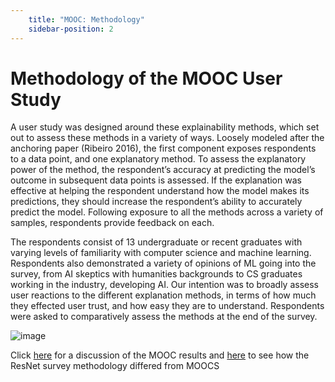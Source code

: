 ```yaml
---
    title: "MOOC: Methodology"
    sidebar-position: 2
---
```


# Methodology of the MOOC User Study
A user study was designed around these explainability methods, which set out to assess these methods in a variety of ways. Loosely modeled after the anchoring paper (Ribeiro 2016), the first component exposes respondents to a data point, and one explanatory method. To assess the explanatory power of the method, the respondent’s accuracy at predicting the model’s outcome in subsequent data points is assessed. If the explanation was effective at helping the respondent understand how the model makes its predictions, they should increase the respondent’s ability to accurately predict the model. Following exposure to all the methods across a variety of samples, respondents provide feedback on each.

The respondents consist of 13 undergraduate or recent graduates with varying levels of familiarity with computer science and machine learning. Respondents also demonstrated a variety of opinions of ML going into the survey, from AI skeptics with humanities backgrounds to CS graduates working in the industry, developing AI. Our intention was to broadly assess user reactions to the different explanation methods, in terms of how much they effected user trust, and how easy they are to understand. Respondents were asked to comparatively assess the methods at the end of the survey.

![image](https://github.com/cosmcbun/Explainable-Ai-Comps-2024/assets/20567330/eef606c0-cab7-4deb-90e0-d1ffae70f83a)


Click [here](./MOOC%20-%20Comparative%20Results.md) for a discussion of the MOOC results and [here](./ResNet%20-%20Methodology.md) to see how the ResNet survey methodology differed from MOOCS
